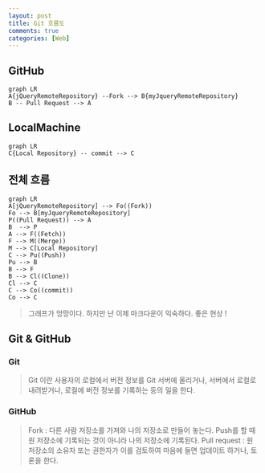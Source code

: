 ```yaml
---
layout: post
title: Git 흐름도 
comments: true
categories: [Web]
---
```



## GitHub

~~~mermaid
graph LR
A{jQueryRemoteRepository} --Fork --> B{myJqueryRemoteRepository}
B -- Pull Request --> A
~~~

## LocalMachine

```mermaid
graph LR
C{Local Repository} -- commit --> C
```

## 전체 흐름

```mermaid
graph LR
A[jQueryRemoteRepository] --> Fo((Fork))
Fo --> B[myJqueryRemoteRepository]
P((Pull Request)) --> A 
B  --> P
A --> F((Fetch)) 
F --> M((Merge)) 
M --> C[Local Repository]
C --> Pu((Push)) 
Pu --> B
B --> F
B --> Cl((Clone))
Cl --> C
C --> Co((commit))
Co --> C
```

> 그래프가 엉망이다. 
> 하지만 난 이제 마크다운이 익숙하다.
> 좋은 현상 !

## Git & GitHub

### Git

> Git 이란 사용자의 로컬에서 버전 정보를 Git 서버에 올리거나, 서버에서 로컬로 내려받거나, 로컬에 버전 정보를 기록하는 등의 일을 한다. 

### GitHub

> Fork : 다른 사람 저장소를 가져와 나의 저장소로 만들어 놓는다. Push를 할 때 원 저장소에 기록되는 것이 아니라 나의 저장소에 기록된다. 
> Pull request : 원 저장소의 소유자 또는 권한자가 이를 검토하여 마음에 들면 업데이트 하거나, 토론을 한다.  

